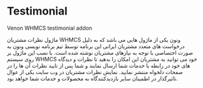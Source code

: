 # Testimonial
Venon WHMCS testimonial addon

ماژول نظرات مشتریان WHMCS‌ ونون یکی از ماژول هایی می باشد که به دلیل درخواست های متعدد مشتریان ایرانی این برنامه توسط تیم برنامه نویسی ونون به صورت اختصاصی با توجه به نیازهای مشتریان نوشته شده است. با نصب این ماژول بر روی سیستم WHMCS خود می توانید به مشتریان این امکان را بدهید تا نظرات و دیدگاه های خود در رابطه با خدمات شما ارسال نمایند و شما پس از تایید نظرات آن ها را در صفحات دلخواه منتشر نمایید. نمایش نظرات مشتریان در وب سایت یکی از عوال تاثیرگذار در اطمینان سایر بازدیدکنندگاه به محصولات و خدمات شما خواهد بود.

